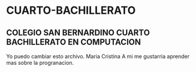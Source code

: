 # CUARTO-BACHILLERATO
## COLEGIO SAN BERNARDINO CUARTO BACHILLERATO EN COMPUTACION

Yo puedo cambiar esto archivo.
Maria Cristina 
A mi me gustarria aprender mas sobre la progranacion.

